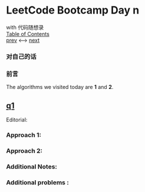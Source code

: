# LeetCode Bootcamp Day n  
 with 代码随想录  
  [Table of Contents](./README.md)  
  [prev](./Day.md) <--> [next](./Day.md) 

### 对自己的话  
 >

### 前言

The  algorithms we visited today are **1** and **2**.


## [q1]()  
Editorial: []()

> 


### Approach 1: 


### Approach 2: 


### Additional Notes:


### Additional problems :   

